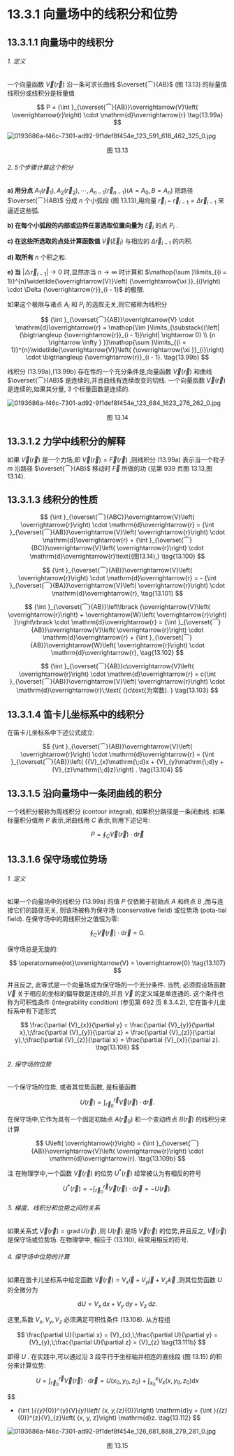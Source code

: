 # 13.3.1 向量场中的线积分和位势

## 13.3.1.1 向量场中的线积分

###### 1. 定义

一个向量函数 $\overrightarrow{V}\left( \overrightarrow{r}\right)$ 沿一条可求长曲线 $\overset{⏜}{AB}$ (图 13.13) 的标量值线积分或线积分是标量值

$$
P = {\int }_{\overset{⏜}{AB}}\overrightarrow{V}\left( \overrightarrow{r}\right)  \cdot  \mathrm{d}\overrightarrow{r} \tag{13.99a}
$$

![0193686a-f46c-7301-ad92-9f1def8f454e_123_591_618_462_325_0.jpg](/images/0193686a-f46c-7301-ad92-9f1def8f454e_123_591_618_462_325_0.jpg)

<center>图 13.13</center>

###### 2. 5个步骤计算这个积分

**a) 用分点** ${A}_{1}\left( {\overrightarrow{r}}_{1}\right) ,{A}_{2}\left( {\overrightarrow{r}}_{2}\right) ,\cdots ,{A}_{n - 1}\left( {\overrightarrow{r}}_{n - 1}\right) \left( {A = {A}_{0}, B = {A}_{n}}\right)$ 把路径 $\overset{⏜}{AB}$ 分成 $n$ 个小弧段 (图 13.13),用向量 ${\overrightarrow{r}}_{i} - {\overrightarrow{r}}_{i - 1} = \Delta {\overrightarrow{r}}_{i - 1}$ 来逼近这些弧.

**b) 在每个小弧段的内部或边界任意选取位置向量为** ${\overrightarrow{\xi }}_{i}$ 的点 ${P}_{i}$ .

**c) 在这些所选取的点处计算函数值** $\overrightarrow{V}\left( {\overrightarrow{\xi }}_{i}\right)$ 与相应的 $\Delta {\overrightarrow{r}}_{i - 1}$ 的内积.

**d) 取所有** $n$ 个积之和.

**e) 当** $\left| {\bigtriangleup {\overrightarrow{r}}_{i - 1}}\right|  \rightarrow  0$ 时,显然亦当 $n \rightarrow  \infty$ 时计算和 $\mathop{\sum }\limits_{{i = 1}}^{n}\widetilde{\overrightarrow{V}}\left( {\overrightarrow{\xi }}_{i}\right)  \cdot  \Delta {\overrightarrow{r}}_{i - 1}$ 的极限.

如果这个极限与诸点 ${A}_{i}$ 和 ${P}_{i}$ 的选取无关,则它被称为线积分

$$
{\int }_{\overset{⏜}{AB}}\overrightarrow{V} \cdot  \mathrm{d}\overrightarrow{r} = \mathop{\lim }\limits_{\substack{{\left| {\bigtriangleup {\overrightarrow{r}}_{i - 1}}\right|  \rightarrow  0} \\  {n \rightarrow  \infty } }}\mathop{\sum }\limits_{{i = 1}}^{n}\widetilde{\overrightarrow{V}}\left( {\overrightarrow{\xi }}_{i}\right)  \cdot  \bigtriangleup {\overrightarrow{r}}_{i - 1}. \tag{13.99b}
$$

线积分 (13.99a),(13.99b) 存在性的一个充分条件是,向量函数 $\overrightarrow{V}\left( \overrightarrow{r}\right)$ 和曲线 $\overset{⏜}{AB}$ 是连续的,并且曲线有连续改变的切线. 一个向量函数 $\overrightarrow{V}\left( \overrightarrow{r}\right)$ 是连续的,如果其分量, 3 个标量函数是连续的.

![0193686a-f46c-7301-ad92-9f1def8f454e_123_684_1623_276_262_0.jpg](/images/0193686a-f46c-7301-ad92-9f1def8f454e_123_684_1623_276_262_0.jpg)

<center>图 13.14</center>

## 13.3.1.2 力学中线积分的解释

如果 $\overrightarrow{V}\left( \overrightarrow{r}\right)$ 是一个力场,即 $\overrightarrow{V}\left( \overrightarrow{r}\right)  = \overrightarrow{F}\left( \overrightarrow{r}\right)$ ,则线积分 (13.99a) 表示当一个粒子 $m$ 沿路径 $\overset{⏜}{AB}$ 移动时 $\overrightarrow{F}$ 所做的功 (见第 939 页图 13.13,图 13.14).

## 13.3.1.3 线积分的性质

$$
{\int }_{\overset{⏜}{ABC}}\overrightarrow{V}\left( \overrightarrow{r}\right)  \cdot  \mathrm{d}\overrightarrow{r} = {\int }_{\overset{⏜}{AB}}\overrightarrow{V}\left( \overrightarrow{r}\right)  \cdot  \mathrm{d}\overrightarrow{r} + {\int }_{\overset{⏜}{BC}}\overrightarrow{V}\left( \overrightarrow{r}\right)  \cdot  \mathrm{d}\overrightarrow{r}\text{(图13.14),} \tag{13.100}
$$

$$
{\int }_{\overset{⏜}{AB}}\overrightarrow{V}\left( \overrightarrow{r}\right)  \cdot  \mathrm{d}\overrightarrow{r} =  - {\int }_{\overset{⏜}{BA}}\overrightarrow{V}\left( \overrightarrow{r}\right)  \cdot  \mathrm{d}\overrightarrow{r}, \tag{13.101}
$$

$$
{\int }_{\overset{⏜}{AB}}\left\lbrack  {\overrightarrow{V}\left( \overrightarrow{r}\right)  + \overrightarrow{W}\left( \overrightarrow{r}\right) }\right\rbrack   \cdot  \mathrm{d}\overrightarrow{r} = {\int }_{\overset{⏜}{AB}}\overrightarrow{V}\left( \overrightarrow{r}\right)  \cdot  \mathrm{d}\overrightarrow{r} + {\int }_{\overset{⏜}{AB}}\overrightarrow{W}\left( \overrightarrow{r}\right)  \cdot  \mathrm{d}\overrightarrow{r}, \tag{13.102}
$$

$$
{\int }_{\overset{⏜}{AB}}c\overrightarrow{V}\left( \overrightarrow{r}\right)  \cdot  \mathrm{d}\overrightarrow{r} = c{\int }_{\overset{⏜}{AB}}\overrightarrow{V}\left( \overrightarrow{r}\right)  \cdot  \mathrm{d}\overrightarrow{r}\;\text{ (}c\text{为常数). } \tag{13.103}
$$

## 13.3.1.4 笛卡儿坐标系中的线积分

在笛卡儿坐标系中下述公式成立:

$$
{\int }_{\overset{⏜}{AB}}\overrightarrow{V}\left( \overrightarrow{r}\right)  \cdot  \mathrm{d}\overrightarrow{r} = {\int }_{\overset{⏜}{AB}}\left( {{V}_{x}\mathrm{\;d}x + {V}_{y}\mathrm{\;d}y + {V}_{z}\mathrm{\;d}z}\right) . \tag{13.104}
$$

## 13.3.1.5 沿向量场中一条闭曲线的积分

一个线积分被称为周线积分 (contour integral), 如果积分路径是一条闭曲线. 如果标量积分值用 $P$ 表示,闭曲线用 $C$ 表示,则用下述记号:

$$
P = {\oint }_{C}\overrightarrow{V}\left( \overrightarrow{r}\right)  \cdot  \mathrm{d}\overrightarrow{r} \tag{13.105}
$$

## 13.3.1.6 保守场或位势场

###### 1. 定义

如果一个向量场中的线积分 (13.99a) 的值 $P$ 仅依赖于初始点 $A$ 和终点 $B$ ,而与连接它们的路径无关, 则该场被称为保守场 (conservative field) 或位势场 (pota-tial field). 在保守场中的周线积分之值恒为零:

$$
{\oint }_{C}\overrightarrow{V}\left( \overrightarrow{r}\right)  \cdot  \mathrm{d}\overrightarrow{r} = 0. \tag{13.106}
$$

保守场总是无旋的:

$$
\operatorname{rot}\overrightarrow{V} = \overrightarrow{0} \tag{13.107}
$$

并且反之, 此等式是一个向量场成为保守场的一个充分条件. 当然, 必须假设场函数 $\overrightarrow{V}$ 关于相应的坐标的偏导数是连续的,并且 $\overrightarrow{V}$ 的定义域是单连通的. 这个条件也称为可积性条件 (integrability condition) (参见第 692 页 8.3.4.2), 它在笛卡儿坐标系中有下述形式

$$
\frac{\partial {V}_{x}}{\partial y} = \frac{\partial {V}_{y}}{\partial x},\;\frac{\partial {V}_{y}}{\partial z} = \frac{\partial {V}_{z}}{\partial y},\;\frac{\partial {V}_{z}}{\partial x} = \frac{\partial {V}_{x}}{\partial z}. \tag{13.108}
$$

###### 2. 保守场的位势

一个保守场的位势, 或者其位势函数, 是标量函数

$$
U\left( \overrightarrow{r}\right)  = {\int }_{{\overrightarrow{r}}_{0}}^{\overrightarrow{r}}\overrightarrow{V}\left( \overrightarrow{r}\right)  \cdot  \mathrm{d}\overrightarrow{r}. \tag{13.109a}
$$

在保守场中,它作为具有一个固定初始点 $A\left( {\overrightarrow{r}}_{0}\right)$ 和一个变动终点 $B\left( \overrightarrow{r}\right)$ 的线积分来计算

$$
U\left( \overrightarrow{r}\right)  = {\int }_{\overset{⏜}{AB}}\overrightarrow{V}\left( \overrightarrow{r}\right)  \cdot  \mathrm{d}\overrightarrow{r}. \tag{13.109b}
$$

注 在物理学中,一个函数 $\overrightarrow{V}\left( \overrightarrow{r}\right)$ 的位势 ${U}^{ * }\left( \overrightarrow{r}\right)$ 经常被认为有相反的符号

$$
{U}^{ * }\left( \overrightarrow{r}\right)  =  - {\int }_{{\overrightarrow{r}}_{0}}^{\overrightarrow{r}}\overrightarrow{V}\left( \overrightarrow{r}\right)  \cdot  \mathrm{d}\overrightarrow{r} =  - U\left( \overrightarrow{r}\right) . \tag{13.110}
$$

###### 3. 梯度、线积分和位势之间的关系

如果关系式 $\overrightarrow{V}\left( \overrightarrow{r}\right)  = \operatorname{grad}U\left( \overrightarrow{r}\right)$ ,则 $U\left( \overrightarrow{r}\right)$ 是场 $\overrightarrow{V}\left( \overrightarrow{r}\right)$ 的位势,并且反之, $\overrightarrow{V}\left( \overrightarrow{r}\right)$ 是保守场或位势场. 在物理学中, 相应于 (13.110), 经常用相反的符号.

###### 4. 保守场中位势的计算

如果在笛卡儿坐标系中给定函数 $\overrightarrow{V}\left( \overrightarrow{r}\right)  = {V}_{x}\overrightarrow{i} + {V}_{y}\overrightarrow{j} + {V}_{z}\overrightarrow{k}$ ,则其位势函数 $U$ 的全微分为

$$
\mathrm{d}U = {V}_{x}\mathrm{\;d}x + {V}_{y}\mathrm{\;d}y + {V}_{z}\mathrm{\;d}z. \tag{13.111a}
$$

这里,系数 ${V}_{x},{V}_{y},{V}_{z}$ 必须满足可积性条件 (13.108). 从方程组

$$
\frac{\partial U}{\partial x} = {V}_{x},\;\frac{\partial U}{\partial y} = {V}_{y},\;\frac{\partial U}{\partial z} = {V}_{z} \tag{13.111b}
$$

即得 $U$ . 在实践中,可以通过沿 3 段平行于坐标轴并相连的直线段 (图 13.15) 的积分来计算位势:

$$
U = {\int }_{{\overrightarrow{r}}_{0}}^{\overrightarrow{r}}\overrightarrow{V}\left( \overrightarrow{r}\right)  \cdot  \mathrm{d}\overrightarrow{r} = U\left( {{x}_{0},{y}_{0},{z}_{0}}\right)  + {\int }_{{x}_{0}}^{x}{V}_{x}\left( {x,{y}_{0},{z}_{0}}\right) \mathrm{d}x
$$

$$
+ {\int }_{{y}_{0}}^{y}{V}_{y}\left( {x, y,{z}_{0}}\right) \mathrm{d}y + {\int }_{{z}_{0}}^{z}{V}_{z}\left( {x, y, z}\right) \mathrm{d}z. \tag{13.112}
$$

![0193686a-f46c-7301-ad92-9f1def8f454e_126_681_888_279_281_0.jpg](/images/0193686a-f46c-7301-ad92-9f1def8f454e_126_681_888_279_281_0.jpg)

<center>图 13.15</center>
